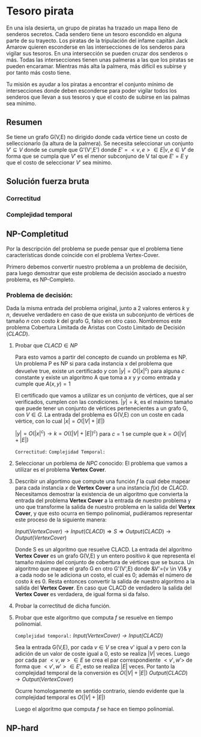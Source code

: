 # Tesoro pirata
En una isla desierta, un grupo de piratas ha trazado un mapa lleno de senderos secretos. Cada sendero tiene un tesoro escondido en alguna parte de su trayecto. Los piratas de la tripulación del infame capitán Jack Amarow quieren esconderse en las intersecciones de los senderos para vigilar sus tesoros. En una intersección se pueden cruzar dos senderos o más. Todas las intersecciones tienen unas palmeras a las que los piratas se pueden encaramar. Mientras más alta la palmera, más difícil es subirse y por tanto más costo tiene.

Tu misión es ayudar a los piratas a encontrar el conjunto mínimo de intersecciones donde deben esconderse para poder vigilar todos los senderos que llevan a sus tesoros y que el costo de subirse en las palmas sea mínimo.


## Resumen

Se tiene un grafo G(V,E) no dirigido donde cada vértice tiene un costo de selleccionarlo (la altura de la palmera).
Se necesita seleccionar un conjunto $V' \subseteq V$ donde se cumple que G'(V',E') donde $E'={<v,e> \in E | v,e \in V'}$ de forma que se cumpla que $V'$ es el menor subconjuno de V tal que $E' = E$ y que el costo de seleccionar $V'$ sea mínimo.


## Solución fuerza bruta
### Correctitud
### Complejidad temporal

## NP-Completitud

Por la descripción del problema se puede pensar que el problema tiene características donde coincide con el problema Vertex-Cover.

Primero debemos convertir nuestro problema a un problema de decisión, para luego demostrar que este problema de decisión asociado a nuestro problema, es NP-Completo.

### Problema de decisión:
Dada la misma entrada del problema original, junto a 2 valores enteros $k$ y $n$, devuelve verdadero en caso de que exista un subconjunto de vértices de tamaño $n$ con costo $k$ del grafo G, falso en otro caso. Nombremos este problema Cobertura Limitada de Aristas con Costo Limitado de Decisión ($CLACD$).
    
1. Probar que $CLACD \in NP$

    Para esto vamos a partir del concepto de cuando un problema es NP. Un problema P es NP si para cada instancia x del problema que devuelve true, existe un certificado $y$ con $|y|=O(|x|^c)$ para alguna $c$ constante y existe un algoritmo A que toma a $x$ y $y$ como entrada y cumple que $A(x,y) = 1$


    El certificado que vamos a utilizar es un conjunto de vértices, que al ser verificados, cumplen con las condiciones. $|y|=k$, es el máximo tamaño que puede tener un conjunto de vértices pertenecientes a un grafo G, con $V \in G$. La entrada del problema es G(V,E) con un coste en cada vértice, con lo cual $|x| = O(|V|+|E|)$

    $|y|=O(|x|^c) \rightarrow k = O((|V|+|E|)^c)$ para $c=1$ se cumple que $k=O(|V|+|E|)$
    
    `Correctitud:`
    `Complejidad Temporal:`

2. Seleccionar un porblema de $NPC$ conocido:
    El problema que vamos a utilizar es el problema **Vertex Cover**.

3. Describir un algortimo que compute una función $f$ la cual debe mapear para cada instancia $x$ de **Vertex Cover** a una instancia $f(x)$ de $CLACD$.
    Necesitamos demostrar la existencia de un algoritmo que convierta la entrada del problema **Vertex Cover** a la entrada de nuestro problema y uno que transforme la salida de nuestro problema en la salida del **Vertex Cover**, y que esto ocurra en tiempo polinomial, pudiéramos representar este proceso de la siguiente manera:

    $Input(Vertex Cover) \rightarrow Input(CLACD) \Longrightarrow S \Longrightarrow Output(CLACD) \rightarrow Output(Vertex Cover)$

    Donde S es un algoritmo que resuelve CLACD. La entrada del algoritmo **Vertex Cover** es un grafo G(V,E) y un entero positivo $k$ que representa el tamaño máximo del conjunto de cobertura de vértices que se busca. Un algoritmo que mapee el grafo G en otro G'(V',E) donde &V'={v \in V}& y a cada nodo se le adiciona un costo, el cual es 0; además el número de costo $k$ es 0. Resta entonces convertir la salida de nuestro algoritmo a la salida del **Vertex Cover**. En caso que CLACD de verdadero la salida del **Vertex Cover** es verdadera, de igual forma si da falso.

4. Probar la correctitud de dicha función.

5. Probar que este algoritmo que computa $f$ se resuelve en tiempo polinomial.

    `Complejidad temporal:`
    *$Input(Vertex Cover) \rightarrow Input(CLACD)$*
    
    Sea la entrada G(V,E), por cada $v \in V$ se crea v' igual a v pero con la adición de un valor de coste igual a 0, esto se realiza $|V|$ veces. Luego por cada par $<v,w> \in E$ se crea el par correspondiente $<v',w'>$ de forma que $<v',w'> \in E'$, esto se realiza $|E|$ veces. Por tanto la complejidad temporal de la conversión es $O(|V|+|E|)$
    $Output(CLACD) \rightarrow Output(Vertex Cover)$

    Ocurre homologamente en sentido contrario, siendo evidente que la complejidad temporal es $O(|V|+|E|)$

    Luego el algoritmo que computa $f$ se hace en tiempo polinomial.


## NP-hard